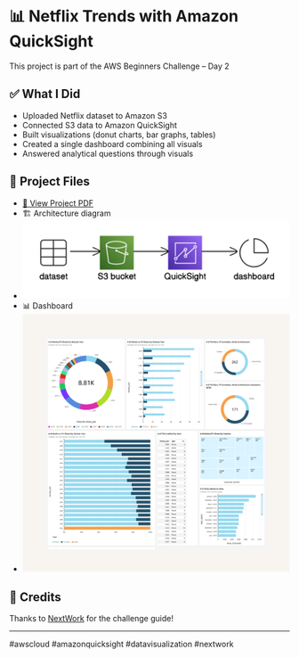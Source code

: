 # 📊 Netflix Trends with Amazon QuickSight

This project is part of the AWS Beginners Challenge – Day 2

## ✅ What I Did

- Uploaded Netflix dataset to Amazon S3
- Connected S3 data to Amazon QuickSight
- Built visualizations (donut charts, bar graphs, tables)
- Created a single dashboard combining all visuals
- Answered analytical questions through visuals

## 📄 Project Files

- [📘 View Project PDF](docs/AWS_QuickSight_Day2.pdf)
- 🏗️ Architecture diagram
- ![Architecture](https://github.com/AslamEl/aws-quicksight-netflix-analysis/blob/main/docs/architecture-diagram.png?raw=true)
- 📊 Dashboard
- ![Dashboard](https://github.com/AslamEl/aws-quicksight-netflix-analysis/blob/main/docs/quicksight-dashboard.png?raw=true)

## 🙌 Credits

Thanks to [NextWork](https://link.nextwork.org/linkedin) for the challenge guide!

---

#awscloud #amazonquicksight #datavisualization #nextwork
